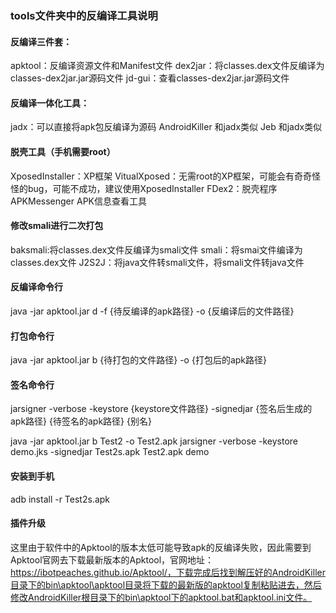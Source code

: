 ### tools文件夹中的反编译工具说明


#### 反编译三件套：
apktool：反编译资源文件和Manifest文件
dex2jar：将classes.dex文件反编译为classes-dex2jar.jar源码文件
jd-gui：查看classes-dex2jar.jar源码文件


#### 反编译一体化工具：
jadx：可以直接将apk包反编译为源码
AndroidKiller 和jadx类似
Jeb 和jadx类似


#### 脱壳工具（手机需要root）
XposedInstaller：XP框架
VitualXposed：无需root的XP框架，可能会有奇奇怪怪的bug，可能不成功，建议使用XposedInstaller
FDex2：脱壳程序
APKMessenger APK信息查看工具

#### 修改smali进行二次打包
baksmali:将classes.dex文件反编译为smali文件
smali：将smai文件编译为classes.dex文件
J2S2J：将java文件转smali文件，将smali文件转java文件

#### 反编译命令行
java -jar apktool.jar d -f {待反编译的apk路径} -o {反编译后的文件路径}

#### 打包命令行
java -jar apktool.jar b {待打包的文件路径} -o {打包后的apk路径}

#### 签名命令行
jarsigner -verbose -keystore {keystore文件路径} -signedjar {签名后生成的apk路径} {待签名的apk路径} {别名}

java -jar apktool.jar b Test2 -o Test2.apk
jarsigner -verbose -keystore demo.jks -signedjar Test2s.apk Test2.apk demo

#### 安装到手机
adb install -r Test2s.apk

#### 插件升级
这里由于软件中的Apktool的版本太低可能导致apk的反编译失败，因此需要到Apktool官网去下载最新版本的Apktool，官网地址：https://ibotpeaches.github.io/Apktool/，下载完成后找到解压好的AndroidKiller目录下的bin\apktool\apktool目录将下载的最新版的apktool复制粘贴进去，然后修改AndroidKiller根目录下的bin\apktool下的apktool.bat和apktool.ini文件。
